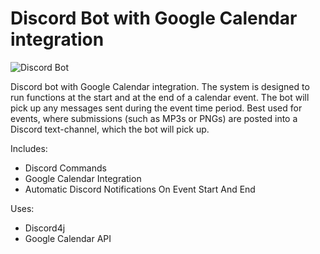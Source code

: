 # Discord Bot with Google Calendar integration

![Discord Bot](https://repository-images.githubusercontent.com/322328195/bd08c780-4907-11eb-9ec7-b37fa7ff0469)

Discord bot with Google Calendar integration. The system is designed to run functions at the start and at the end of a calendar event. The bot will pick up any messages sent during the event time period. Best used for events, where submissions (such as MP3s or PNGs) are posted into a Discord text-channel, which the bot will pick up.

Includes:
* Discord Commands
* Google Calendar Integration
* Automatic Discord Notifications On Event Start And End

Uses:
* Discord4j
* Google Calendar API
